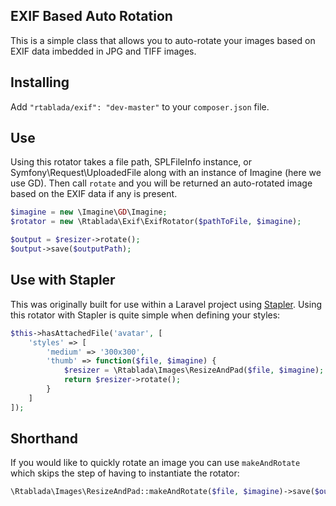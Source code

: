EXIF Based Auto Rotation
---

This is a simple class that allows you to auto-rotate your images based on EXIF data imbedded in JPG and TIFF images.

## Installing

Add `"rtablada/exif": "dev-master"` to your `composer.json` file.

## Use

Using this rotator takes a file path, SPLFileInfo instance, or Symfony\Request\UploadedFile along with an instance of Imagine (here we use GD).
Then call `rotate` and you will be returned an auto-rotated image based on the EXIF data if any is present.

```php
$imagine = new \Imagine\GD\Imagine;
$rotator = new \Rtablada\Exif\ExifRotator($pathToFile, $imagine);

$output = $resizer->rotate();
$output->save($outputPath);
```

## Use with Stapler

This was originally built for use within a Laravel project using [Stapler](https://github.com/CodeSleeve/stapler).
Using this rotator with Stapler is quite simple when defining your styles:

```php
$this->hasAttachedFile('avatar', [
	'styles' => [
		'medium' => '300x300',
		'thumb' => function($file, $imagine) {
			$resizer = \Rtablada\Images\ResizeAndPad($file, $imagine);
			return $resizer->rotate();
		}
	]
]);
```

## Shorthand

If you would like to quickly rotate an image you can use `makeAndRotate` which skips the step of having to instantiate the rotator:

```php
\Rtablada\Images\ResizeAndPad::makeAndRotate($file, $imagine)->save($output);
```
